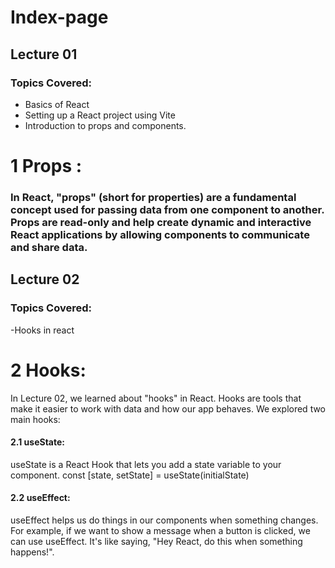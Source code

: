 # Index-page

## Lecture 01
### Topics Covered:
- Basics of React
- Setting up a React project using Vite
- Introduction to props and components.

# 1 Props :
### In React, "props" (short for properties) are a fundamental concept used for passing data from one component to another. Props are read-only and help create dynamic and interactive React applications by allowing components to communicate and share data.

## Lecture 02
### Topics Covered:
-Hooks in react

# 2 Hooks:
In Lecture 02, we learned about "hooks" in React. Hooks are tools that make it easier to work with data and how our app behaves. We explored two main hooks:

#### 2.1 useState:
useState is a React Hook that lets you add a state variable to your component. 
const [state, setState] = useState(initialState)

#### 2.2 useEffect:
useEffect helps us do things in our components when something changes. 
For example, if we want to show a message when a button is clicked, we can use useEffect. 
It's like saying, "Hey React, do this when something happens!".